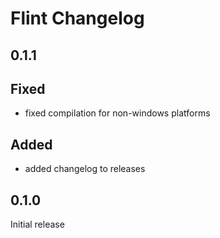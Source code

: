 # Flint Changelog
## 0.1.1
## Fixed
* fixed compilation for non-windows platforms
## Added
* added changelog to releases
## 0.1.0
Initial release